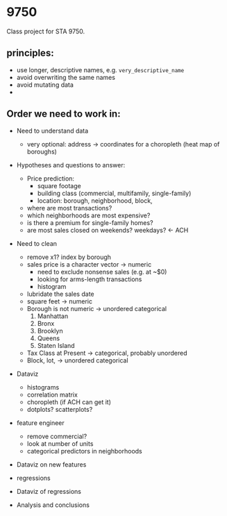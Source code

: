 # 9750

Class project for STA 9750.

## principles:

- use longer, descriptive names, e.g. `very_descriptive_name`
- avoid overwriting the same names
- avoid mutating data
- 

## Order we need to work in:

- Need to understand data 
  - very optional: address -> coordinates for a choropleth (heat map of boroughs)

- Hypotheses and questions to answer:
  - Price prediction:
    - square footage
    - building class (commercial, multifamily, single-family)
    - location: borough, neighborhood, block, 
  - where are most transactions?
  - which neighborhoods are most expensive?
  - is there a premium for single-family homes?
  - are most sales closed on weekends? weekdays? <- ACH

- Need to clean 
  - remove x1? index by borough
  - sales price is a character vector -> numeric
    - need to exclude nonsense sales (e.g. at ~$0)
    - looking for arms-length transactions
    - histogram
  - lubridate the sales date
  - square feet -> numeric
  - Borough is not numeric -> unordered categorical
    1. Manhattan
    2. Bronx
    3. Brooklyn
    4. Queens
    5. Staten Island
  - Tax Class at Present -> categorical, probably unordered
  - Block, lot, -> unordered categorical
  
- Dataviz 
  - histograms
  - correlation matrix
  - choropleth (if ACH can get it)
  - dotplots? scatterplots?

- feature engineer
  - remove commercial?
  - look at number of units
  - categorical predictors in neighborhoods

- Dataviz on new features
- regressions 
- Dataviz of regressions
- Analysis and conclusions
